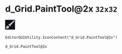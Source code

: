 # d_Grid.PaintTool@2x `32x32`
<img src="/img/d_Grid.PaintTool@2x.png" width=32 height=32>

``` CSharp
EditorGUIUtility.IconContent("d_Grid.PaintTool@2x")
```
```
d_Grid.PaintTool@2x
```
